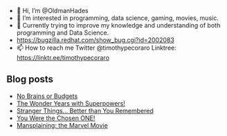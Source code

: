 - 👋 Hi, I’m @OldmanHades
- 👀 I’m interested in programming, data science, gaming, movies, music.
- 🌱 Currently trying to improve my knowledge and understanding of both programming and Data Science.
- https://bugzilla.redhat.com/show_bug.cgi?id=2002083
- 📫 How to reach me Twitter @timothypecoraro
Linktree: https://linktr.ee/timothypecoraro

## Blog posts
<!-- BLOG-POST-LIST:START -->
- [No Brains or Budgets](https://medium.com/@timothypecoraro/no-brains-or-budgets-3a81bd614600?source=rss-5097f5c9b801------2)
- [The Wonder Years with Superpowers!](https://medium.com/@timothypecoraro/the-wonder-years-with-superpowers-cf15b4185a4a?source=rss-5097f5c9b801------2)
- [Stranger Things… Better than You Remembered](https://medium.com/@timothypecoraro/stranger-things-better-than-you-remembered-b42d4baeec16?source=rss-5097f5c9b801------2)
- [You Were the Chosen ONE!](https://medium.com/@timothypecoraro/you-were-the-chosen-one-e61bed187345?source=rss-5097f5c9b801------2)
- [Mansplaining: the Marvel Movie](https://medium.com/@timothypecoraro/mansplaining-the-marvel-movie-83401aa433e3?source=rss-5097f5c9b801------2)
<!-- BLOG-POST-LIST:END -->
